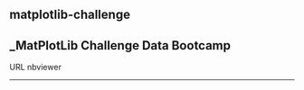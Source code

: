 ## matplotlib-challenge

_MatPlotLib Challenge Data Bootcamp
-------------------------------------------------------------------------------------------
URL nbviewer


-------------------------------------------------------------------------------------------
